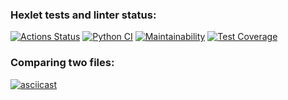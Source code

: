 ### Hexlet tests and linter status:
[![Actions Status](https://github.com/Maksim75ru/python-project-50/workflows/hexlet-check/badge.svg)](https://github.com/Maksim75ru/python-project-50/actions)
[![Python CI](https://github.com/Maksim75ru/python-project-50/actions/workflows/Python_CI_4_step.yml/badge.svg)](https://github.com/Maksim75ru/python-project-50/actions/workflows/Python_CI_4_step.yml)
[![Maintainability](https://api.codeclimate.com/v1/badges/592b54a1e8930fed3d4e/maintainability)](https://codeclimate.com/github/Maksim75ru/python-project-50/maintainability)
[![Test Coverage](https://api.codeclimate.com/v1/badges/592b54a1e8930fed3d4e/test_coverage)](https://codeclimate.com/github/Maksim75ru/python-project-50/test_coverage)


### Comparing two files:
[![asciicast](https://asciinema.org/a/553571.svg)](https://asciinema.org/a/553571)
